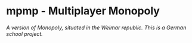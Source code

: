 mpmp - Multiplayer Monopoly
===========================

*A version of Monopoly, situated in the Weimar republic. This is a German school project.*
